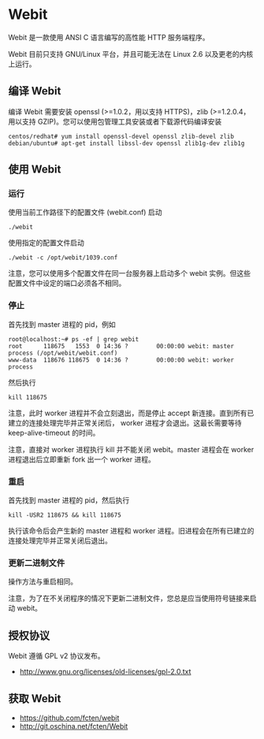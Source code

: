 # Webit

Webit 是一款使用 ANSI C 语言编写的高性能 HTTP 服务端程序。

Webit 目前只支持 GNU/Linux 平台，并且可能无法在 Linux 2.6 以及更老的内核上运行。

## 编译 Webit

编译 Webit 需要安装 openssl (>=1.0.2，用以支持 HTTPS)，zlib (>=1.2.0.4，用以支持 GZIP)。您可以使用包管理工具安装或者下载源代码编译安装

    centos/redhat# yum install openssl-devel openssl zlib-devel zlib
	debian/ubuntu# apt-get install libssl-dev openssl zlib1g-dev zlib1g

## 使用 Webit

### 运行

使用当前工作路径下的配置文件 (webit.conf) 启动

    ./webit

使用指定的配置文件启动

    ./webit -c /opt/webit/1039.conf

注意，您可以使用多个配置文件在同一台服务器上启动多个 webit 实例。但这些配置文件中设定的端口必须各不相同。

### 停止

首先找到 master 进程的 pid，例如

    root@localhost:~# ps -ef | grep webit
    root      118675   1553  0 14:36 ?        00:00:00 webit: master process (/opt/webit/webit.conf)
    www-data  118676 118675  0 14:36 ?        00:00:00 webit: worker process


然后执行

    kill 118675

注意，此时 worker 进程并不会立刻退出，而是停止 accept 新连接。直到所有已建立的连接处理完毕并正常关闭后， worker 进程才会退出。这最长需要等待 keep-alive-timeout 的时间。

注意，直接对 worker 进程执行 kill 并不能关闭 webit。master 进程会在 worker 进程退出后立即重新 fork 出一个 worker 进程。

### 重启

首先找到 master 进程的 pid，然后执行

    kill -USR2 118675 && kill 118675

执行该命令后会产生新的 master 进程和 worker 进程。旧进程会在所有已建立的连接处理完毕并正常关闭后退出。

### 更新二进制文件

操作方法与重启相同。

注意，为了在不关闭程序的情况下更新二进制文件，您总是应当使用符号链接来启动 webit。

## 授权协议

Webit 遵循 GPL v2 协议发布。
* http://www.gnu.org/licenses/old-licenses/gpl-2.0.txt

## 获取 Webit

* https://github.com/fcten/webit
* http://git.oschina.net/fcten/Webit
